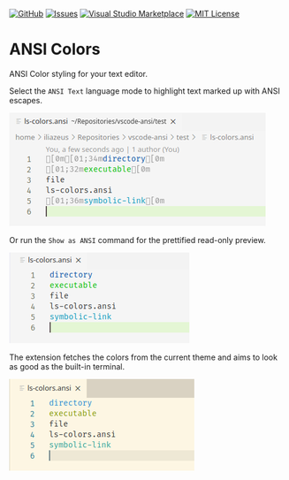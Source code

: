 [![GitHub](https://flat.badgen.net/github/release/iliazeus/vscode-ansi?icon=github)](https://github.com/iliazeus/vscode-ansi)
[![Issues](https://flat.badgen.net/github/open-issues/iliazeus/vscode-ansi?icon=github)](https://github.com/iliazeus/vscode-ansi/issues)
[![Visual Studio Marketplace](https://flat.badgen.net/vs-marketplace/i/iliazeus.vscode-ansi?icon=visualstudio)](https://marketplace.visualstudio.com/items?itemName=iliazeus.vscode-ansi)
[![MIT License](https://flat.badgen.net/badge/license/MIT/blue)](LICENSE)

# ANSI Colors

ANSI Color styling for your text editor.

Select the `ANSI Text` language mode to highlight text marked up with ANSI escapes.

![ANSI Text language mode; Quiet Light theme](images/screenshot-ansi-quietLight.png)

Or run the `Show as ANSI` command for the prettified read-only preview.

![Show as ANSI; Quiet Light theme](images/screenshot-pretty-quietLight.png)

The extension fetches the colors from the current theme and aims to look as good as the built-in terminal.

![Show as ANSI; Solarized Light theme](images/screenshot-pretty-solarizedLight.png)
